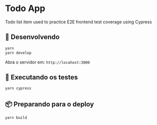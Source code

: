 # Todo App

Todo list item used to practice E2E frontend test coverage using Cypress

## 🚀 Desenvolvendo

```sh
yarn
yarn develop
```

Abra o servidor em: `http://locahost:3000`

## 🔧 Executando os testes

```sh
yarn cypress
```

## 📦 Preparando para o deploy

```sh
yarn build
```
